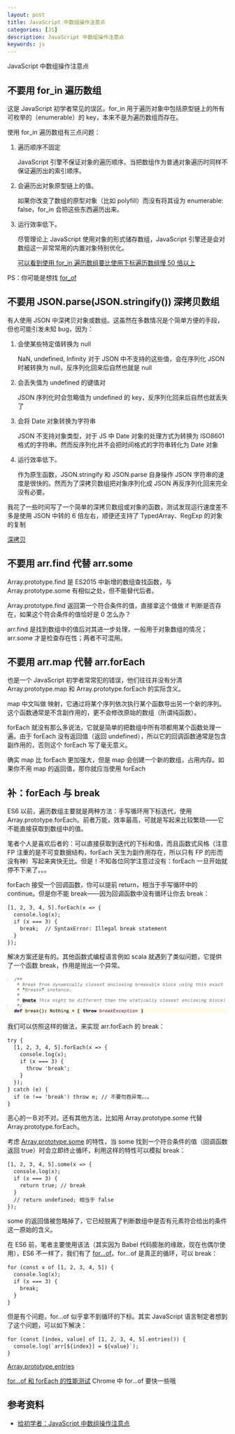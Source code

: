 ```yaml
---
layout: post
title: JavaScript 中数组操作注意点
categories: [JS]
description: JavaScript 中数组操作注意点
keywords: js
---
```


JavaScript 中数组操作注意点

## 不要用 for_in 遍历数组

这是 JavaScript 初学者常见的误区。for_in 用于遍历对象中包括原型链上的所有可枚举的（enumerable）的 key，本来不是为遍历数组而存在。

使用 for_in 遍历数组有三点问题：

1. 遍历顺序不固定

	JavaScript 引擎不保证对象的遍历顺序。当把数组作为普通对象遍历时同样不保证遍历出的索引顺序。
2. 会遍历出对象原型链上的值。

	如果你改变了数组的原型对象（比如 polyfill）而没有将其设为 enumerable: false，for_in 会把这些东西遍历出来。
3. 运行效率低下。

	尽管理论上 JavaScript 使用对象的形式储存数组，JavaScript 引擎还是会对数组这一非常常用的内置对象特别优化。
	
	[可以看到使用 for_in 遍历数组要比使用下标遍历数组慢 50 倍以上](ttps://jsperf.com/for-in-vs-for-of-vs-foreach)

PS：你可能是想找 [for_of](https://developer.mozilla.org/en-US/docs/Web/JavaScript/Reference/Statements/for...of)

## 不要用 JSON.parse(JSON.stringify()) 深拷贝数组

有人使用 JSON 中深拷贝对象或数组。这虽然在多数情况是个简单方便的手段，但也可能引发未知 bug，因为：

1. 会使某些特定值转换为 null

	NaN, undefined, Infinity 对于 JSON 中不支持的这些值，会在序列化 JSON 时被转换为 null，反序列化回来后自然也就是 null

2. 会丢失值为 undefined 的键值对

	JSON 序列化时会忽略值为 undefined 的 key，反序列化回来后自然也就丢失了

3. 会将 Date 对象转换为字符串

	JSON 不支持对象类型，对于 JS 中 Date 对象的处理方式为转换为 ISO8601 格式的字符串。然而反序列化并不会把时间格式的字符串转化为 Date 对象

4. 运行效率低下。

	作为原生函数，JSON.stringify 和 JSON.parse 自身操作 JSON 字符串的速度是很快的。然而为了深拷贝数组把对象序列化成 JSON 再反序列化回来完全没有必要。

我花了一些时间写了一个简单的深拷贝数组或对象的函数，测试发现运行速度差不多是使用 JSON 中转的 6 倍左右，顺便还支持了 TypedArray、RegExp 的对象的复制

[深拷贝](https://jsperf.com/deep-clone-array-using-native-json-and-custom-deepclone)

## 不要用 arr.find 代替 arr.some

Array.prototype.find 是 ES2015 中新增的数组查找函数，与 Array.prototype.some 有相似之处，但不能替代后者。

Array.prototype.find 返回第一个符合条件的值，直接拿这个值做 if 判断是否存在，如果这个符合条件的值恰好是 0 怎么办？

arr.find 是找到数组中的值后对其进一步处理，一般用于对象数组的情况；arr.some 才是检查存在性；两者不可混用。

## 不要用 arr.map 代替 arr.forEach

也是一个 JavaScript 初学者常常犯的错误，他们往往并没有分清 Array.prototype.map 和 Array.prototype.forEach 的实际含义。

map 中文叫做 映射，它通过将某个序列依次执行某个函数导出另一个新的序列。这个函数通常是不含副作用的，更不会修改原始的数组（所谓纯函数）。

forEach 就没有那么多说法，它就是简单的把数组中所有项都用某个函数处理一遍。由于 forEach 没有返回值（返回 undefined），所以它的回调函数通常是包含副作用的，否则这个 forEach 写了毫无意义。

确实 map 比 forEach 更加强大，但是 map 会创建一个新的数组，占用内存。如果你不用 map 的返回值，那你就应当使用 forEach

## 补：forEach 与 break

ES6 以前，遍历数组主要就是两种方法：手写循环用下标迭代，使用 Array.prototype.forEach。前者万能，效率最高，可就是写起来比较繁琐——它不能直接获取到数组中的值。

笔者个人是喜欢后者的：可以直接获取到迭代的下标和值，而且函数式风格（注意 FP 注重的是不可变数据结构，forEach 天生为副作用存在，所以只有 FP 的形而没有神）写起来爽快无比。但是！不知各位同学注意过没有：forEach 一旦开始就停不下来了。。。

forEach 接受一个回调函数，你可以提前 return，相当于手写循环中的 continue。但是你不能 break——因为回调函数中没有循环让你去 break：
```
[1, 2, 3, 4, 5].forEach(x => {
  console.log(x);
  if (x === 3) {
    break;  // SyntaxError: Illegal break statement
  }
});
```
解决方案还是有的。其他函数式编程语言例如 scala 就遇到了类似问题，它提供了一个函数
break，作用是抛出一个异常。

![](/assets/images/posts/js/2120325863-5a3690a81290b_articlex.png)

我们可以仿照这样的做法，来实现 arr.forEach 的 break：
```
try {
  [1, 2, 3, 4, 5].forEach(x => {
    console.log(x);
    if (x === 3) {
      throw 'break';
    }
  });
} catch (e) {
  if (e !== 'break') throw e; // 不要勿吞异常。。。
}
```
恶心的一Ｂ对不对。还有其他方法，比如用 Array.prototype.some 代替 Array.prototype.forEach。

考虑 [Array.prototype.some](https://developer.mozilla.org/zh-CN/docs/Web/JavaScript/Reference/Global_Objects/Array/some#Description) 的特性，当 some 找到一个符合条件的值（回调函数返回 true）时会立即终止循环，利用这样的特性可以模拟 break：
```
[1, 2, 3, 4, 5].some(x => {
  console.log(x);
  if (x === 3) {
    return true; // break
  }
  // return undefined; 相当于 false
});
```
some 的返回值被忽略掉了，它已经脱离了判断数组中是否有元素符合给出的条件这一原始的含义。

在 ES6 前，笔者主要使用该法（其实因为 Babel 代码膨胀的缘故，现在也偶尔使用），ES6 不一样了，我们有了 [for...of](https://developer.mozilla.org/en-US/docs/Web/JavaScript/Reference/Statements/for...of)。for...of 是真正的循环，可以 break：
```
for (const x of [1, 2, 3, 4, 5]) {
  console.log(x);
  if (x === 3) {
    break;
  }
}
```
但是有个问题，for...of 似乎拿不到循环的下标。其实 JavaScript 语言制定者想到了这个问题，可以如下解决：
```
for (const [index, value] of [1, 2, 3, 4, 5].entries()) {
  console.log(`arr[${index}] = ${value}`);
}
```
[Array.prototype.entries](https://developer.mozilla.org/zh-CN/docs/Web/JavaScript/Reference/Global_Objects/Array/entries)

[for...of 和 forEach 的性能测试](https://jsperf.com/array-foreach-vs-for-of-entries/1) Chrome 中 for...of 要快一些哦

## 参考资料

- [给初学者：JavaScript 中数组操作注意点](https://segmentfault.com/a/1190000012463583)